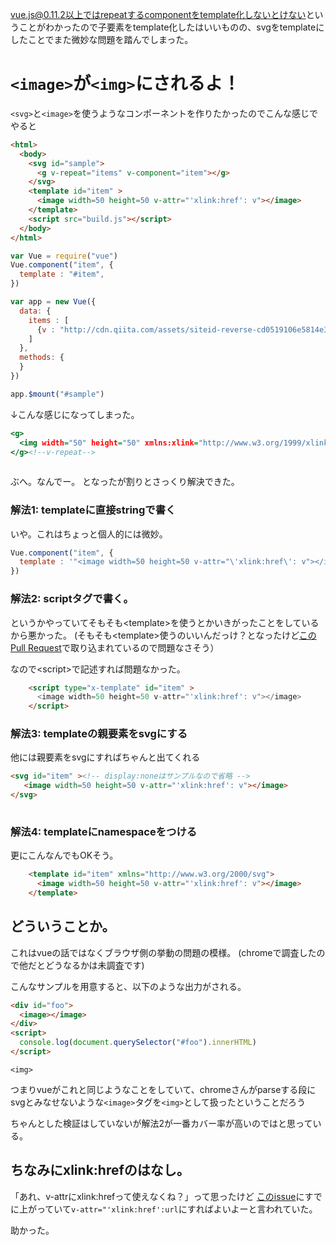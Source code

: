 
[vue.js@0.11.2以上ではrepeatするcomponentをtemplate化しないとけない](http://qiita.com/suisho/items/62f9572bb40c3c3ea378)ということがわかったので子要素をtemplate化したはいいものの、svgをtemplateにしたことでまた微妙な問題を踏んでしまった。



# `<image>`が`<img>`にされるよ！
`<svg>`と`<image>`を使うようなコンポーネントを作りたかったのでこんな感じでやると

```html
<html>
  <body>
    <svg id="sample">
      <g v-repeat="items" v-component="item"></g>
    </svg>
    <template id="item" >
      <image width=50 height=50 v-attr="'xlink:href': v"></image>
    </template>
    <script src="build.js"></script>
  </body>
</html>
```

```js
var Vue = require("vue")
Vue.component("item", {  
  template : "#item",
})

var app = new Vue({
  data: {   
    items : [
      {v : "http://cdn.qiita.com/assets/siteid-reverse-cd0519106e5814e34d402b3e821820cf.png"},
    ]
  },
  methods: {
  }
})

app.$mount("#sample")

```
↓こんな感じになってしまった。

```output.html
<g>
  <img width="50" height="50" xmlns:xlink="http://www.w3.org/1999/xlink" xlink:href="http://cdn.qiita.com/assets/siteid-reverse-cd0519106e5814e34d402b3e821820cf.png">
</g><!--v-repeat-->
    
```

ぶへ。なんでー。
となったが割りとさっくり解決できた。

### 解法1: templateに直接stringで書く
いや。これはちょっと個人的には微妙。

```js
Vue.component("item", {  
  template : '"<image width=50 height=50 v-attr="\'xlink:href\': v"></image>"',
})
```
### 解法2: scriptタグで書く。
というかやっていてそもそも\<template>を使うとかいきがったことをしているから悪かった。
(そもそも\<template>使うのいいんだっけ？となったけど[このPull Request](https://github.com/yyx990803/vue/issues/335)で取り込まれているので問題なさそう）

なので\<script>で記述すれば問題なかった。

```html
    <script type="x-template" id="item" >
      <image width=50 height=50 v-attr="'xlink:href': v"></image>
    </script>
```
### 解法3: templateの親要素をsvgにする
他には親要素をsvgにすればちゃんと出てくれる

```html
<svg id="item" ><!-- display:noneはサンプルなので省略 -->　
   <image width=50 height=50 v-attr="'xlink:href': v"></image>
</svg>
    
```

### 解法4: templateにnamespaceをつける
更にこんなんでもOKそう。

```html
    <template id="item" xmlns="http://www.w3.org/2000/svg">
      <image width=50 height=50 v-attr="'xlink:href': v"></image>
    </template>
```

## どういうことか。

これはvueの話ではなくブラウザ側の挙動の問題の模様。
(chromeで調査したので他だとどうなるかは未調査です)

こんなサンプルを用意すると、以下のような出力がされる。

```html
<div id="foo">
  <image></image>
</div>
<script>
  console.log(document.querySelector("#foo").innerHTML)
</script>
```
```output
<img>
```

つまりvueがこれと同じようなことをしていて、chromeさんがparseする段にsvgとみなせないような`<image>`タグを`<img>`として扱ったということだろう

ちゃんとした検証はしていないが解法2が一番カバー率が高いのではと思っている。


## ちなみにxlink:hrefのはなし。
「あれ、v-attrにxlink:hrefって使えなくね？」って思ったけど
[このissue](https://github.com/yyx990803/vue/pull/354)にすでに上がっていて`v-attr="'xlink:href':url`にすればよいよーと言われていた。

助かった。

